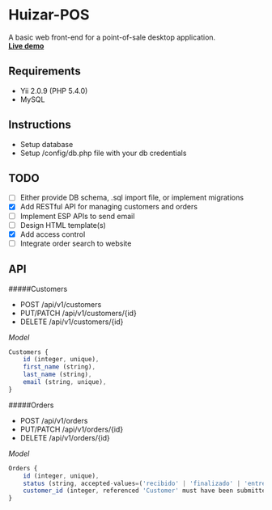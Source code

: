 Huizar-POS
============================

A basic web front-end for a point-of-sale desktop application.<br>[**Live demo**](http://www.azulacero.mx/demos/huizar-pos/web/)

Requirements
------------
* Yii 2.0.9 (PHP 5.4.0)
* MySQL

Instructions
------------
* Setup database
* Setup /config/db.php file with your db credentials

TODO
----

- [ ] Either provide DB schema, .sql import file, or implement migrations
- [x] Add RESTful API for managing customers and orders
- [ ] Implement ESP APIs to send email
- [ ] Design HTML template(s)
- [x] Add access control
- [ ] Integrate order search to website

API
----
#####Customers
* POST /api/v1/customers
* PUT/PATCH /api/v1/customers/{id}
* DELETE /api/v1/customers/{id}

_Model_
```js
Customers {
    id (integer, unique),
    first_name (string),
    last_name (string),
    email (string, unique),
}
```

#####Orders
* POST /api/v1/orders
* PUT/PATCH /api/v1/orders/{id}
* DELETE /api/v1/orders/{id}

_Model_
```js
Orders {
    id (integer, unique),
    status (string, accepted-values=('recibido' | 'finalizado' | 'entregado'), case-sensitive),
    customer_id (integer, referenced 'Customer' must have been submitted),
}
```